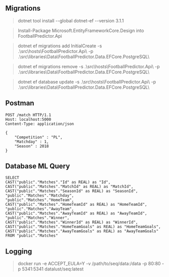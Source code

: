 
## Migrations

> dotnet tool install --global dotnet-ef --version 3.1.1

> Install-Package Microsoft.EntityFrameworkCore.Design into FootballPredictor.Api

> dotnet ef migrations add InitialCreate -s .\src\hosts\FootballPredictor.Api\ -p .\src\libraries\Data\FootballPredictor.Data.EFCore.PostgreSQL\

> dotnet ef migrations remove -s .\src\hosts\FootballPredictor.Api\ -p .\src\libraries\Data\FootballPredictor.Data.EFCore.PostgreSQL\

> dotnet ef database update -s .\src\hosts\FootballPredictor.Api\ -p .\src\libraries\Data\FootballPredictor.Data.EFCore.PostgreSQL\

## Postman

```
POST /match HTTP/1.1
Host: localhost:5000
Content-Type: application/json

{
	"Competition" : "PL",
	"Matchday" : 1,
	"Season" : 2018
}
```

## Database ML Query

```
SELECT 
CAST("public"."Matches"."Id" as REAL) as "Id",
CAST("public"."Matches"."MatchId" as REAL) as "MatchId", 
CAST("public"."Matches"."SeasonId" as REAL) as "SeasonId", 
"public"."Matches"."Matchday",
"public"."Matches"."HomeTeam",
CAST("public"."Matches"."HomeTeamId" as REAL) as "HomeTeamId", 
"public"."Matches"."AwayTeam",
CAST("public"."Matches"."AwayTeamId" as REAL) as "AwayTeamId", 
"public"."Matches"."Winner",
CAST("public"."Matches"."WinnerId" as REAL) as "WinnerId", 
CAST("public"."Matches"."HomeTeamGoals" as REAL) as "HomeTeamGoals", 
CAST("public"."Matches"."AwayTeamGoals" as REAL) as "AwayTeamGoals"
FROM "public"."Matches"
```

## Logging

> docker run -e ACCEPT_EULA=Y   -v /path/to/seq/data:/data   -p 80:80   -p 5341:5341   datalust/seq:latest